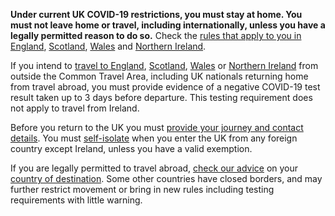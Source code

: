 **Under current UK COVID-19 restrictions, you must stay at home. You must not leave home or travel, including internationally, unless you have a legally permitted reason to do so.** Check the [rules that apply to you in England](/guidance/national-lockdown-stay-at-home), [Scotland](https://www.gov.scot/coronavirus-covid-19/), [Wales](https://gov.wales/covid-19-alert-levels) and [Northern Ireland](https://www.nidirect.gov.uk/articles/coronavirus-covid-19-regulations-guidance-what-restrictions-mean-you).

If you intend to [travel to England](/guidance/coronavirus-covid-19-testing-for-people-travelling-to-england), [Scotland](https://www.gov.scot/publications/coronavirus-covid-19-public-health-checks-at-borders/pages/testing-for-people-travelling-to-scotland/), [Wales](https://gov.wales/coronavirus-covid-19-testing-people-travelling-wales) or [Northern Ireland](https://www.nidirect.gov.uk/articles/coronavirus-covid-19-international-travel-advice) from outside the Common Travel Area, including UK nationals returning home from travel abroad, you must provide evidence of a negative COVID-19 test result taken up to 3 days before departure. This testing requirement does not apply to travel from Ireland.

Before you return to the UK you must [provide your journey and contact details](/provide-journey-contact-details-before-travel-uk). You must [self-isolate](/uk-border-control) when you enter the UK from any foreign country except Ireland, unless you have a valid exemption.

If you are legally permitted to travel abroad, [check our advice](/guidance/travel-advice-novel-coronavirus) on your [country of destination](/foreign-travel-advice). Some other countries have closed borders, and may further restrict movement or bring in new rules including testing requirements with little warning.
